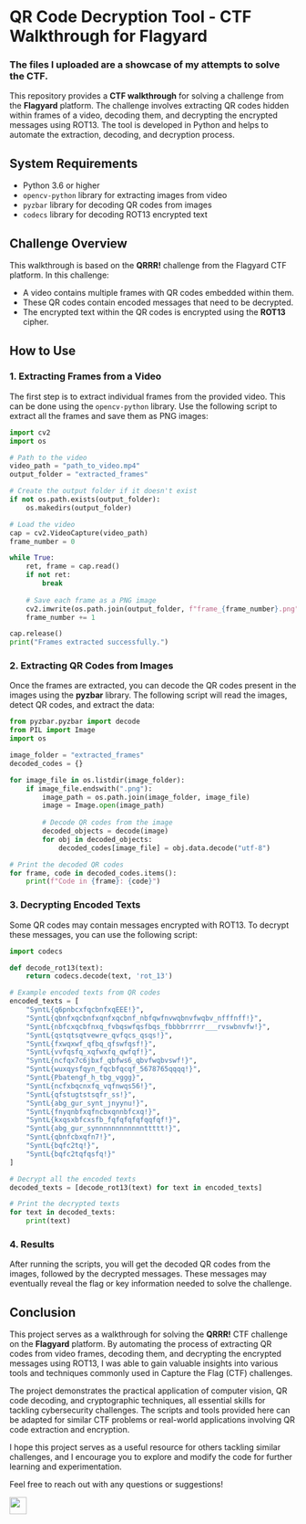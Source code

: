 # QR Code Decryption Tool - CTF Walkthrough for Flagyard

### The files I uploaded are a showcase of my attempts to solve the CTF.

This repository provides a **CTF walkthrough** for solving a challenge from the **Flagyard** platform. The challenge involves extracting QR codes hidden within frames of a video, decoding them, and decrypting the encrypted messages using ROT13. The tool is developed in Python and helps to automate the extraction, decoding, and decryption process.

## System Requirements

- Python 3.6 or higher
- `opencv-python` library for extracting images from video
- `pyzbar` library for decoding QR codes from images
- `codecs` library for decoding ROT13 encrypted text

## Challenge Overview

This walkthrough is based on the **QRRR!** challenge from the Flagyard CTF platform. In this challenge:
- A video contains multiple frames with QR codes embedded within them.
- These QR codes contain encoded messages that need to be decrypted.
- The encrypted text within the QR codes is encrypted using the **ROT13** cipher.

## How to Use

### 1. Extracting Frames from a Video

The first step is to extract individual frames from the provided video. This can be done using the `opencv-python` library. Use the following script to extract all the frames and save them as PNG images:

```python
import cv2
import os

# Path to the video
video_path = "path_to_video.mp4"
output_folder = "extracted_frames"

# Create the output folder if it doesn't exist
if not os.path.exists(output_folder):
    os.makedirs(output_folder)

# Load the video
cap = cv2.VideoCapture(video_path)
frame_number = 0

while True:
    ret, frame = cap.read()
    if not ret:
        break
    
    # Save each frame as a PNG image
    cv2.imwrite(os.path.join(output_folder, f"frame_{frame_number}.png"), frame)
    frame_number += 1

cap.release()
print("Frames extracted successfully.")
```
### 2. Extracting QR Codes from Images
Once the frames are extracted, you can decode the QR codes present in the images using the **pyzbar** library. The following script will read the images, detect QR codes, and extract the data:

```python
from pyzbar.pyzbar import decode
from PIL import Image
import os

image_folder = "extracted_frames"
decoded_codes = {}

for image_file in os.listdir(image_folder):
    if image_file.endswith(".png"):
        image_path = os.path.join(image_folder, image_file)
        image = Image.open(image_path)
        
        # Decode QR codes from the image
        decoded_objects = decode(image)
        for obj in decoded_objects:
            decoded_codes[image_file] = obj.data.decode("utf-8")

# Print the decoded QR codes
for frame, code in decoded_codes.items():
    print(f"Code in {frame}: {code}")
```
### 3. Decrypting Encoded Texts
Some QR codes may contain messages encrypted with ROT13. To decrypt these messages, you can use the following script:
```python
import codecs

def decode_rot13(text):
    return codecs.decode(text, 'rot_13')

# Example encoded texts from QR codes
encoded_texts = [
    "SyntL{q6pnbcxfqcbnfxqEEE!}",
    "SyntL{qbnfxqcbnfxqnfxqcbnf_nbfqwfnvwqbnvfwqbv_nfffnff!}",
    "SyntL{nbfcxqcbfnxq_fvbqswfqsfbqs_fbbbbrrrrr___rvswbnvfw!}",
    "SyntL{qstqtsqtvewre_qvfqcs_qsqs!}",
    "SyntL{fxwqxwf_qfbq_qfswfqsf!}",
    "SyntL{vvfqsfq_xqfwxfq_qwfqf!}",
    "SyntL{ncfqx7c6jbxf_qbfws6_qbvfwqbvswf!}",
    "SyntL{wuxqysfqyn_fqcbfqcqf_5678765qqqq!}",
    "SyntL{Pbatengf_h_tbg_vggg}",
    "SyntL{ncfxbqcnxfq_vqfnwqs56!}",
    "SyntL{qfstugtstsqfr_ss!}",
    "SyntL{abg_gur_synt_jnyynu!}",
    "SyntL{fnyqnbfxqfncbxqnnbfcxq!}",
    "SyntL{kxqsxbfcxsfb_fqfqfqfqfqqfqf!}",
    "SyntL{abg_gur_synnnnnnnnnnnnttttt!}",
    "SyntL{qbnfcbxqfn7!}",
    "SyntL{bqfc2tq!}",
    "SyntL{bqfc2tqfqsfq!}"
]

# Decrypt all the encoded texts
decoded_texts = [decode_rot13(text) for text in encoded_texts]

# Print the decrypted texts
for text in decoded_texts:
    print(text)
```
### 4. Results
After running the scripts, you will get the decoded QR codes from the images, followed by the decrypted messages. These messages may eventually reveal the flag or key information needed to solve the challenge.

## Conclusion

This project serves as a walkthrough for solving the **QRRR!** CTF challenge on the **Flagyard** platform. By automating the process of extracting QR codes from video frames, decoding them, and decrypting the encrypted messages using ROT13, I was able to gain valuable insights into various tools and techniques commonly used in Capture the Flag (CTF) challenges. 

The project demonstrates the practical application of computer vision, QR code decoding, and cryptographic techniques, all essential skills for tackling cybersecurity challenges. The scripts and tools provided here can be adapted for similar CTF problems or real-world applications involving QR code extraction and encryption.

I hope this project serves as a useful resource for others tackling similar challenges, and I encourage you to explore and modify the code for further learning and experimentation. 

Feel free to reach out with any questions or suggestions!


<a href="https://www.instagram.com/t2tt/" style="color: white; text-decoration: none;">
  <img src="https://upload.wikimedia.org/wikipedia/commons/9/95/Instagram_logo_2022.svg" alt="Instagram" width="30" />
</a>




